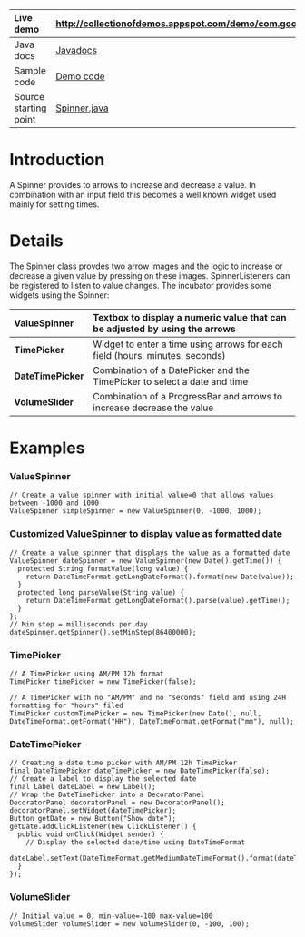 | Live demo | http://collectionofdemos.appspot.com/demo/com.google.gwt.demos.spinner.SpinnerDemo/SpinnerDemo.html |
|:----------|:----------------------------------------------------------------------------------------------------|
| Java docs | [Javadocs](http://google-web-toolkit-incubator.googlecode.com/svn/trunk/doc/javadoc/index.html?com/google/gwt/widgetideas/client/Spinner.html)|
| Sample code | [Demo code](http://google-web-toolkit-incubator.googlecode.com/svn/trunk/src/com/google/gwt/demos/spinner/client/SpinnerDemoPanel.java) |
| Source starting point| [Spinner.java](http://google-web-toolkit-incubator.googlecode.com/svn/trunk/src/com/google/gwt/widgetideas/client/Spinner.java) |

# Introduction #
A Spinner provides to arrows to increase and decrease a value. In combination with an input field this becomes a well known widget used mainly for setting times.

# Details #
The Spinner class provdes two arrow images and the logic to increase or decrease a given value by pressing on these images.
SpinnerListeners can be registered to listen to value changes.
The incubator provides some widgets using the Spinner:

| **ValueSpinner** |Textbox to display a numeric value that can be adjusted by using the arrows |
|:-----------------|:---------------------------------------------------------------------------|
| **TimePicker**   |Widget to enter a time using arrows for each field (hours, minutes, seconds) |
| **DateTimePicker** |Combination of a DatePicker and the TimePicker to select a date and time    |
| **VolumeSlider** |Combination of a ProgressBar and arrows to increase decrease the value      |

# Examples #

### ValueSpinner ###
```
// Create a value spinner with initial value=0 that allows values between -1000 and 1000
ValueSpinner simpleSpinner = new ValueSpinner(0, -1000, 1000);
```

### Customized ValueSpinner to display value as formatted date ###
```
// Create a value spinner that displays the value as a formatted date
ValueSpinner dateSpinner = new ValueSpinner(new Date().getTime()) {
  protected String formatValue(long value) {
    return DateTimeFormat.getLongDateFormat().format(new Date(value));
  }
  protected long parseValue(String value) {
    return DateTimeFormat.getLongDateFormat().parse(value).getTime();
  }
};
// Min step = milliseconds per day
dateSpinner.getSpinner().setMinStep(86400000);
```

### TimePicker ###
```
// A TimePicker using AM/PM 12h format
TimePicker timePicker = new TimePicker(false);

// A TimePicker with no "AM/PM" and no "seconds" field and using 24H formatting for "hours" filed
TimePicker customTimePicker = new TimePicker(new Date(), null, DateTimeFormat.getFormat("HH"), DateTimeFormat.getFormat("mm"), null);
```

### DateTimePicker ###
```
// Creating a date time picker with AM/PM 12h TimePicker
final DateTimePicker dateTimePicker = new DateTimePicker(false);
// Create a label to display the selected date
final Label dateLabel = new Label();
// Wrap the DateTimePicker into a DecoratorPanel
DecoratorPanel decoratorPanel = new DecoratorPanel();
decoratorPanel.setWidget(dateTimePicker);
Button getDate = new Button("Show date");
getDate.addClickListener(new ClickListener() {
  public void onClick(Widget sender) {
    // Display the selected date/time using DateTimeFormat
    dateLabel.setText(DateTimeFormat.getMediumDateTimeFormat().format(dateTimePicker.getDate()));
  }
});
```

### VolumeSlider ###
```
// Initial value = 0, min-value=-100 max-value=100
VolumeSlider volumeSlider = new VolumeSlider(0, -100, 100);
```